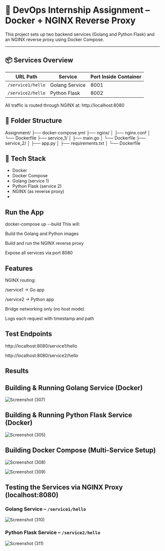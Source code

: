 # 🚀 DevOps Internship Assignment – Docker + NGINX Reverse Proxy

This project sets up two backend services (Golang and Python Flask) and an NGINX reverse proxy using Docker Compose.

---

## 📦 Services Overview

| URL Path         | Service        | Port Inside Container |
|------------------|----------------|------------------------|
| `/service1/hello`| Golang Service | 8001                   |
| `/service2/hello`| Python Flask   | 8002                   |

All traffic is routed through NGINX at:
http://localhost:8080

## 📁 Folder Structure

Assignment/
├── docker-compose.yml
├── nginx/
│ ├── nginx.conf
│ └── Dockerfile
├── service_1/
│ ├── main.go
│ └── Dockerfile
├── service_2/
│ ├── app.py
│ ├── requirements.txt
│ └── Dockerfile

## 🐳 Tech Stack

- Docker
- Docker Compose
- Golang (service 1)
- Python Flask (service 2)
- NGINX (as reverse proxy)
- 
## Run the App
docker-compose up --build
This will:

Build the Golang and Python images

Build and run the NGINX reverse proxy

Expose all services via port 8080

## Features
NGINX routing:

/service1 → Go app

/service2 → Python app

Bridge networking only (no host mode)

Logs each request with timestamp and path

## Test Endpoints
http://localhost:8080/service1/hello

http://localhost:8080/service2/hello

## Results

## Building & Running Golang Service (Docker)

![Screenshot (307)](https://github.com/user-attachments/assets/40bc8402-b70c-43a0-a616-490e833a394e)


## Building & Running Python Flask Service (Docker)

![Screenshot (305)](https://github.com/user-attachments/assets/5062696b-87ca-406c-9fa1-68c7cee35319)

## Building Docker Compose (Multi-Service Setup)

![Screenshot (308)](https://github.com/user-attachments/assets/21d91d95-ae57-4a66-b8bc-569329d9a963)

![Screenshot (309)](https://github.com/user-attachments/assets/f60cb850-78c0-43eb-b5d1-85adacb0c325)

 ## Testing the Services via NGINX Proxy (localhost:8080)

### Golang Service – `/service1/hello`
![Screenshot (310)](https://github.com/user-attachments/assets/8acb890c-bcdf-4bd1-93bf-502d742ffd85)

###  Python Flask Service – `/service2/hello`
![Screenshot (311)](https://github.com/user-attachments/assets/4f4ab884-1c0b-4897-b8b8-c816c0ee8482)





